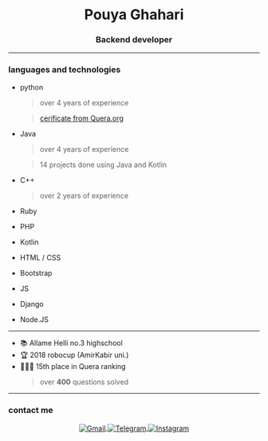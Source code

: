 <h1 align="center">Pouya Ghahari</h1> 
<h3 align="center">Backend developer</h3>

---

<h3 align="left">languages and technologies</h3>

- python
  > over 4 years of experience 
  
  >[cerificate from Quera.org](https://quera.org/certificate/RCpnCTpr/)
- Java
  > over 4 years of experience 
  
  >14 projects done using Java and Kotlin
- C++
  > over 2 years of experience 
- Ruby
- PHP
- Kotlin
- HTML / CSS
- Bootstrap
- JS
- Django
- Node.JS

---
- 📚 Allame Helli no.3 highschool 
- 🏆 2018 robocup (AmirKabir uni.)
- 👨🏻‍💻 15th place in Quera ranking
  >over **400** questions solved
---
<h3 align="left">contact me</h3>

<p align="center">
    <a href=mailto:pouyaghahari6@gmail.com>
            <img src="https://img.shields.io/badge/Gmail-white?style=flat&logo=gmail" align="center" alt="Gmail" />
    </a>
    <a href=https://t.me/XQcee>
            <img src="https://img.shields.io/badge/Telegram-white?style=flat&logo=telegram" align="center" alt="Telegram" />
    </a>
    <a href=https://www.instagram.com/not_pouya>
            <img src="https://img.shields.io/badge/Instagram-white?style=flat&logo=instagram" align="center" alt="Instagram" />
    </a>
</p>
